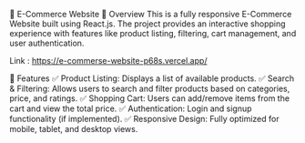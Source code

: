 🛒 E-Commerce Website
📌 Overview
This is a fully responsive E-Commerce Website built using React.js. The project provides an interactive shopping experience with features like product listing, filtering, cart management, and user authentication.

Link : https://e-commerse-website-p68s.vercel.app/

🚀 Features
✅ Product Listing: Displays a list of available products.
✅ Search & Filtering: Allows users to search and filter products based on categories, price, and ratings.
✅ Shopping Cart: Users can add/remove items from the cart and view the total price.
✅ Authentication: Login and signup functionality (if implemented).
✅ Responsive Design: Fully optimized for mobile, tablet, and desktop views.
